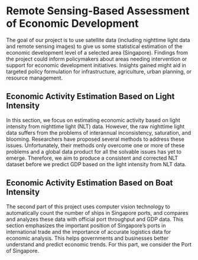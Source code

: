 # Remote Sensing-Based Assessment of Economic Development

The goal of our project is to use satellite data (including nighttime light data and remote sensing
images) to give us some statistical estimation of the economic development level of a selected area
(Singapore). Findings from the project could inform policymakers about areas needing intervention or
support for economic development initiatives. Insights gained might aid in targeted policy formulation
for infrastructure, agriculture, urban planning, or resource management.

## Economic Activity Estimation Based on Light Intensity

In this section, we focus on estimating economic activity based on light intensity from nighttime
light (NLT) data. However, the raw nighttime light data suffers from the problems of interannual
inconsistency, saturation, and blooming. Researchers have proposed several methods to address these
issues. Unfortunately, their methods only overcome one or more of these problems and a global data
product for all the solvable issues has yet to emerge. Therefore, we aim to produce a consistent and
corrected NLT dataset before we predict GDP based on the light intensity from NLT data.

## Economic Activity Estimation Based on Boat Intensity

The second part of this project uses computer vision technology to automatically count the number
of ships in Singapore ports, and compares and analyzes these data with official port throughput and
GDP data. This section emphasizes the important position of Singapore’s ports in international trade
and the importance of accurate logistics data for economic analysis. This helps governments and
businesses better understand and predict economic trends. For this part, we consider the Port of
Singapore.

